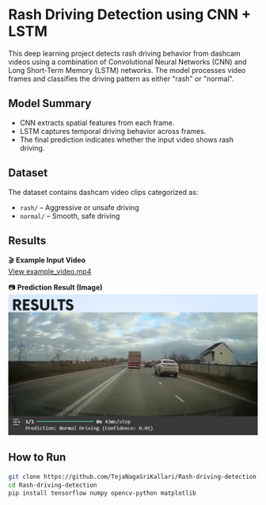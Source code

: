 # Rash Driving Detection using CNN + LSTM

This deep learning project detects rash driving behavior from dashcam videos using a combination of Convolutional Neural Networks (CNN) and Long Short-Term Memory (LSTM) networks. The model processes video frames and classifies the driving pattern as either "rash" or "normal".

## Model Summary

- CNN extracts spatial features from each frame.
- LSTM captures temporal driving behavior across frames.
- The final prediction indicates whether the input video shows rash driving.

## Dataset

The dataset contains dashcam video clips categorized as:
- `rash/` – Aggressive or unsafe driving
- `normal/` – Smooth, safe driving


## Results

🎬 **Example Input Video**  
[View example_video.mp4](https://github.com/TejaNagaSriKallari/Rash-driving-detection/blob/main/truePositive.mp4)

📷 **Prediction Result (Image)**  
![Prediction Result](https://github.com/TejaNagaSriKallari/Rash-driving-detection/raw/main/result1.png)



## How to Run

```bash
git clone https://github.com/TejaNagaSriKallari/Rash-driving-detection.git
cd Rash-driving-detection
pip install tensorflow numpy opencv-python matplotlib


